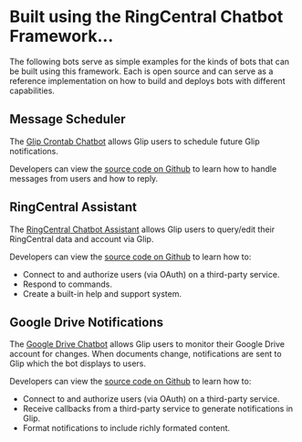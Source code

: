 # Built using the RingCentral Chatbot Framework...

The following bots serve as simple examples for the kinds of bots that can be built using this framework. Each is open source and can serve as a reference implementation on how to build and deploys bots with different capabilities. 

## Message Scheduler

The [Glip Crontab Chatbot](https://www.ringcentral.com/apps/glip-crontab-chatbot) allows Glip users to schedule future Glip notifications.

Developers can view the [source code on Github](https://github.com/tylerlong/glip-crontab-chatbot) to learn how to handle messages from users and how to reply.

## RingCentral Assistant

The [RingCentral Chatbot Assistant](https://www.ringcentral.com/apps/glip-rc-assistant-chatbot) allows Glip users to query/edit their RingCentral data and account via Glip.

Developers can view the [source code on Github](https://github.com/tylerlong/rc-assistant) to learn how to:

* Connect to and authorize users (via OAuth) on a third-party service.
* Respond to commands.
* Create a built-in help and support system. 

## Google Drive Notifications

The [Google Drive Chatbot](https://www.ringcentral.com/apps/glip-google-drive-chatbot) allows Glip users to monitor their Google Drive account for changes. When documents change, notifications are sent to Glip which the bot displays to users.

Developers can view the [source code on Github](https://github.com/tylerlong/glip-google-drive-chatbot) to learn how to:

* Connect to and authorize users (via OAuth) on a third-party service.
* Receive callbacks from a third-party service to generate notifications in Glip.
* Format notifications to include richly formated content. 